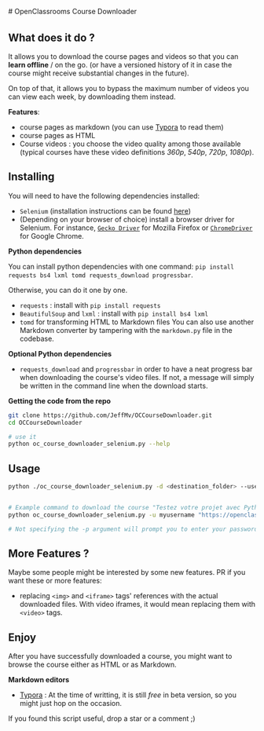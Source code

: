 # OpenClassrooms Course Downloader

###### 



## What does it do ?

It allows you to download the course pages and videos so that you can **learn offline** / on the go. (or have a versioned history of it in case the course might receive substantial changes in the future).

On top of that, it allows you to bypass the maximum number of videos you can view each week, by downloading them instead.



**Features**:

- course pages as markdown (you can use [Typora](http://typora.io/) to read them)
- course pages as HTML
- Course videos : you choose the video quality among those available (typical courses have these video definitions *360p*, *540p*, *720p*, *1080p*).



## Installing

You will need to have the following dependencies installed:

- `Selenium`  (installation instructions can be found [here](https://selenium-python.readthedocs.io/installation.html))
- (Depending on your browser of choice) install a browser driver for Selenium. For instance, [`Gecko Driver`](https://github.com/mozilla/geckodriver/releases) for Mozilla  Firefox or [`ChromeDriver`](https://chromedriver.chromium.org/) for Google Chrome.



**Python dependencies**

You can install python dependencies with one command: `pip install requests bs4 lxml tomd requests_download progressbar`.

Otherwise, you can do it one by one.

- `requests` : install with `pip install requests`
- `BeautifulSoup` and `lxml` : install with `pip install bs4 lxml`
- `tomd` for transforming HTML to Markdown files
  You can also use another Markdown converter by tampering with the `markdown.py` file in the codebase.



**Optional Python dependencies**

- `requests_download` and `progressbar` in order to have a neat progress bar when downloading the course's video files. If not, a message will simply be written in the command line when the download starts.





**Getting the code from the repo**

```bash
git clone https://github.com/JeffMv/OCCourseDownloader.git
cd OCCourseDownloader

# use it
python oc_course_downloader_selenium.py --help
```





## Usage



```bash
python ./oc_course_downloader_selenium.py -d <destination_folder> --username <username> course_url [course_url ...]


# Example command to download the course "Testez votre projet avec Python" in the current directory
python oc_course_downloader_selenium.py -u myusername "https://openclassrooms.com/fr/courses/4425126-testez-votre-projet-avec-python/"

# Not specifying the -p argument will prompt you to enter your password securely without showing it in the console.

```





## More Features ?

Maybe some people might be interested by some new features. PR if you want these or more features:

- replacing `<img>` and `<iframe>` tags' references with the actual downloaded files.
  With video iframes, it would mean replacing them with `<video>` tags.



## Enjoy

After you have successfully downloaded a course, you might want to browse the course either as HTML or as Markdown.

**Markdown editors**

-  [Typora](http://typora.io) : At the time of writting, it is still *free* in beta version, so you might just hop on the occasion.



If you found this script useful, drop a star or a comment ;)

